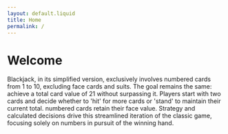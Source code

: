 ```yaml
---
layout: default.liquid
title: Home
permalink: /
---
```


# Welcome
Blackjack, in its simplified version, exclusively involves numbered cards from 1 to 10, excluding face cards and suits. The goal remains the same: achieve a total card value of 21 without surpassing it. Players start with two cards and decide whether to 'hit' for more cards or 'stand' to maintain their current total. numbered cards retain their face value. Strategy and calculated decisions drive this streamlined iteration of the classic game, focusing solely on numbers in pursuit of the winning hand.